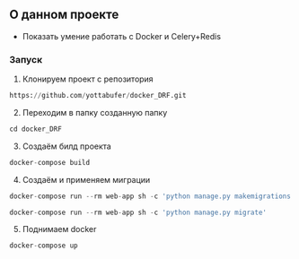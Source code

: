 ## О данном проекте 
* Показать умение работать с Docker и Celery+Redis


### Запуск
1. Клонируем проект с репозитория
```python
https://github.com/yottabufer/docker_DRF.git
```
2. Переходим в папку созданную папку
```python
cd docker_DRF
```
3. Создаём билд проекта
```python
docker-compose build
```
4. Создаём и применяем миграции 
```python
docker-compose run --rm web-app sh -c 'python manage.py makemigrations'
```
```python
docker-compose run --rm web-app sh -c 'python manage.py migrate'
```
5. Поднимаем docker
```python
docker-compose up
```
